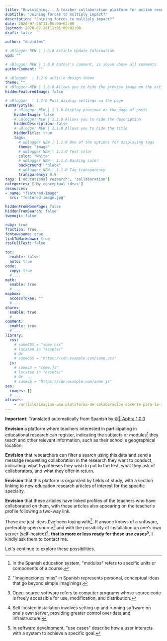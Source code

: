 ```yaml
---
title: "Envisioning... A teacher collaboration platform for action research[^1]"
subtitle: "Joining forces to multiply impact?"
description: "Joining forces to multiply impact?"
date: 2020-07-26T11:05:00+02:00
lastmod: 2020-07-26T11:05:00+02:00
draft: false

author: "davidlms"

# uBlogger NEW | 1.0.0 Article Update Information
upd: ""

# uBlogger NEW | 1.0.0 Author's comment, is shown above all comments
authorComment: ""

# uBlogger  | 1.2.0 article design theme
theme: ""
# uBlogger NEW | 1.2.0 Allows you to hide the preview image on the article page
hiddenFeaturedImage: false

# uBlogger  | 1.2.0 Post display settings on the page
summaryStyle:
    # uBlogger NEW | 1.1.0 Display previews on the page of posts
    hiddenImage: false
    # uBlogger NEW | 1.1.0 Allows you to hide the description
    hiddenDescription: false
    # uBlogger NEW | 1.1.0 Allows you to hide the title
    hiddenTitle: true
    tags:
      # uBlogger NEW | 1.1.0 One of the options for displaying tags
      theme: "image"
      # uBlogger NEW | 1.1.0 Text color
      color: "white"
      # uBlogger NEW | 1.1.0 Backing color
      background: "black"
      # uBlogger NEW | 1.1.0 Tag transparency
      transparency: 0.9
tags: ['educational research', 'collaboration']
categories: ['My conceptual ideas']
resources:
- name: "featured-image"
  src: "featured-image.jpg"

hiddenFromHomePage: false
hiddenFromSearch: false
twemoji: false

ruby: true
fraction: true
fontawesome: true
linkToMarkdown: true
rssFullText: false

toc:
  enable: false
  auto: true
code:
  copy: true
  # ...
math:
  enable: true
  # ...
mapbox:
  accessToken: ""
  # ...
share:
  enable: true
  # ...
comment:
  enable: true
  # ...
library:
  css:
    # someCSS = "some.css"
    # located in "assets/"
    # Or
    # someCSS = "https://cdn.example.com/some.css"
  js:
    # someJS = "some.js"
    # located in "assets/"
    # Or
    # someJS = "https://cdn.example.com/some.js"
seo:
  images: []
  # ...
aliases:
    - /article/imagina-una-plataforma-de-colaboración-docente-para-la-investigación-acción/
---
```


**Important**: Translated automatically from Spanish by [🌐💬 Aphra 1.0.0](https://github.com/DavidLMS/aphra)

**Envision** a platform where teachers interested in participating in educational research can register, indicating the subjects or modules[^2] they teach and other relevant information, such as their school's geographical location.

**Envision** that researchers can filter a search using this data and send a message requesting collaboration in the research they want to conduct, indicating: what hypotheses they wish to put to the test, what they ask of collaborators, and what they offer in return.

**Envision** that this platform is organized by fields of study, with a section linking to new education research articles of interest for the specific specialty.

**Envision** that these articles have linked profiles of the teachers who have collaborated on them, with these articles also appearing on the teacher's profile following a two-way link.

These are just ideas I've been toying with[^3]. If anyone knows of a software, preferably open source[^4] and with the possibility of installation on one's own server (self-hosted)[^5], **that is more or less ready for these use cases[^6]**, I kindly ask them to contact me.

Let's continue to explore these possibilities.

[^1]: Action research refers to a specific research methodology in education that combines investigation with practical application to address educational issues.

[^2]: In the Spanish education system, "módulos" refers to specific units or components of a course.

[^3]: "Imaginaciones mías" in Spanish represents personal, conceptual ideas that go beyond simple imaginings.

[^4]: Open-source software refers to computer programs whose source code is freely accessible for use, modification, and distribution.

[^5]: Self-hosted installation involves setting up and running software on one's own server, providing greater control over data and infrastructure.

[^6]: In software development, "use cases" describe how a user interacts with a system to achieve a specific goal.